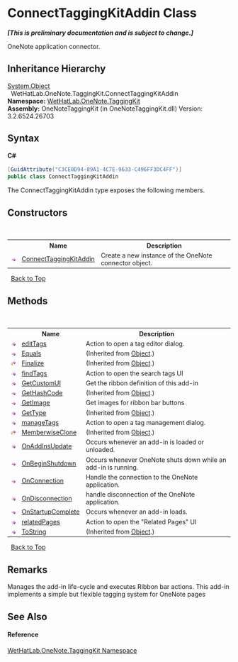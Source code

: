 # ConnectTaggingKitAddin Class
 _**\[This is preliminary documentation and is subject to change.\]**_

OneNote application connector.


## Inheritance Hierarchy
<a href="http://msdn2.microsoft.com/en-us/library/e5kfa45b" target="_blank">System.Object</a><br />&nbsp;&nbsp;WetHatLab.OneNote.TaggingKit.ConnectTaggingKitAddin<br />
**Namespace:**&nbsp;<a href="4e00c8ac-fc03-0e6d-d2fd-b2c7565a9aa0">WetHatLab.OneNote.TaggingKit</a><br />**Assembly:**&nbsp;OneNoteTaggingKit (in OneNoteTaggingKit.dll) Version: 3.2.6524.26703

## Syntax

**C#**<br />
``` C#
[GuidAttribute("C3CE0D94-89A1-4C7E-9633-C496FF3DC4FF")]
public class ConnectTaggingKitAddin
```

The ConnectTaggingKitAddin type exposes the following members.


## Constructors
&nbsp;<table><tr><th></th><th>Name</th><th>Description</th></tr><tr><td>![Public method](media/pubmethod.gif "Public method")</td><td><a href="8607451f-5de8-6043-8532-d1f72db2a11e">ConnectTaggingKitAddin</a></td><td>
Create a new instance of the OneNote connector object.</td></tr></table>&nbsp;
<a href="#connecttaggingkitaddin-class">Back to Top</a>

## Methods
&nbsp;<table><tr><th></th><th>Name</th><th>Description</th></tr><tr><td>![Public method](media/pubmethod.gif "Public method")</td><td><a href="291085cd-5e3e-41e0-9774-69d11c76c133">editTags</a></td><td>
Action to open a tag editor dialog.</td></tr><tr><td>![Public method](media/pubmethod.gif "Public method")</td><td><a href="http://msdn2.microsoft.com/en-us/library/bsc2ak47" target="_blank">Equals</a></td><td> (Inherited from <a href="http://msdn2.microsoft.com/en-us/library/e5kfa45b" target="_blank">Object</a>.)</td></tr><tr><td>![Protected method](media/protmethod.gif "Protected method")</td><td><a href="http://msdn2.microsoft.com/en-us/library/4k87zsw7" target="_blank">Finalize</a></td><td> (Inherited from <a href="http://msdn2.microsoft.com/en-us/library/e5kfa45b" target="_blank">Object</a>.)</td></tr><tr><td>![Public method](media/pubmethod.gif "Public method")</td><td><a href="9b22648f-00b9-5212-cb7b-4bfed975adcb">findTags</a></td><td>
Action to open the search tags UI</td></tr><tr><td>![Public method](media/pubmethod.gif "Public method")</td><td><a href="fb0acce4-0738-98bf-cb3f-32ab86930210">GetCustomUI</a></td><td>
Get the ribbon definition of this add-in</td></tr><tr><td>![Public method](media/pubmethod.gif "Public method")</td><td><a href="http://msdn2.microsoft.com/en-us/library/zdee4b3y" target="_blank">GetHashCode</a></td><td> (Inherited from <a href="http://msdn2.microsoft.com/en-us/library/e5kfa45b" target="_blank">Object</a>.)</td></tr><tr><td>![Public method](media/pubmethod.gif "Public method")</td><td><a href="6e76622e-8b8b-ea02-9f8e-402c16cd3b4a">GetImage</a></td><td>
Get images for ribbon bar buttons</td></tr><tr><td>![Public method](media/pubmethod.gif "Public method")</td><td><a href="http://msdn2.microsoft.com/en-us/library/dfwy45w9" target="_blank">GetType</a></td><td> (Inherited from <a href="http://msdn2.microsoft.com/en-us/library/e5kfa45b" target="_blank">Object</a>.)</td></tr><tr><td>![Public method](media/pubmethod.gif "Public method")</td><td><a href="cc064d0a-b8a7-4b92-f9a6-cf643bbd93fd">manageTags</a></td><td>
Action to open a tag management dialog.</td></tr><tr><td>![Protected method](media/protmethod.gif "Protected method")</td><td><a href="http://msdn2.microsoft.com/en-us/library/57ctke0a" target="_blank">MemberwiseClone</a></td><td> (Inherited from <a href="http://msdn2.microsoft.com/en-us/library/e5kfa45b" target="_blank">Object</a>.)</td></tr><tr><td>![Public method](media/pubmethod.gif "Public method")</td><td><a href="15c1a9dd-9405-db5e-ff9a-a9b0cf582ad3">OnAddInsUpdate</a></td><td>
Occurs whenever an add-in is loaded or unloaded.</td></tr><tr><td>![Public method](media/pubmethod.gif "Public method")</td><td><a href="718dfca2-30a1-5392-590d-227ecfd214b4">OnBeginShutdown</a></td><td>
Occurs whenever OneNote shuts down while an add-in is running.</td></tr><tr><td>![Public method](media/pubmethod.gif "Public method")</td><td><a href="2738cda1-6298-4ad5-01f2-e820718837c6">OnConnection</a></td><td>
Handle the connection to the OneNote application.</td></tr><tr><td>![Public method](media/pubmethod.gif "Public method")</td><td><a href="02787072-df8a-c116-ca4c-ae13a0df6e32">OnDisconnection</a></td><td>
handle disconnection of the OneNote application.</td></tr><tr><td>![Public method](media/pubmethod.gif "Public method")</td><td><a href="9bff8e94-8337-ef08-8c02-16775e00a4dc">OnStartupComplete</a></td><td>
Occurs whenever an add-in loads.</td></tr><tr><td>![Public method](media/pubmethod.gif "Public method")</td><td><a href="92b0acd9-501a-9771-aa4c-e9bcdf164722">relatedPages</a></td><td>
Action to open the "Related Pages" UI</td></tr><tr><td>![Public method](media/pubmethod.gif "Public method")</td><td><a href="http://msdn2.microsoft.com/en-us/library/7bxwbwt2" target="_blank">ToString</a></td><td> (Inherited from <a href="http://msdn2.microsoft.com/en-us/library/e5kfa45b" target="_blank">Object</a>.)</td></tr></table>&nbsp;
<a href="#connecttaggingkitaddin-class">Back to Top</a>

## Remarks
Manages the add-in life-cycle and executes Ribbon bar actions. 
This add-in implements a simple but flexible tagging system for OneNote pages


## See Also


#### Reference
<a href="4e00c8ac-fc03-0e6d-d2fd-b2c7565a9aa0">WetHatLab.OneNote.TaggingKit Namespace</a><br />